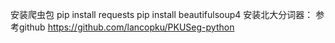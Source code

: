 安装爬虫包
pip install requests
pip install beautifulsoup4
安装北大分词器：
参考github
https://github.com/lancopku/PKUSeg-python